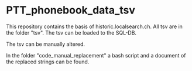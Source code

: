# PTT_phonebook_data_tsv

This repository contains the basis of historic.localsearch.ch.
All tsv are in the folder "tsv". The tsv can be loaded to the SQL-DB.

The tsv can be manually altered.

In the folder "code_manual_replacement" a bash script and a document of the replaced strings can be found.